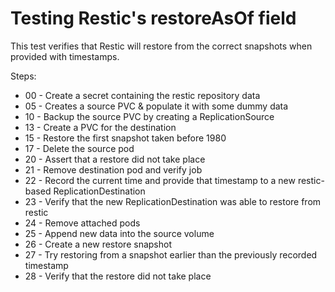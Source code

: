 # Testing Restic's restoreAsOf field

This test verifies that Restic will restore from the correct snapshots when
provided with timestamps.

Steps:

- 00 - Create a secret containing the restic repository data
- 05 - Creates a source PVC & populate it with some dummy data
- 10 - Backup the source PVC by creating a ReplicationSource
- 13 - Create a PVC for the destination
- 15 - Restore the first snapshot taken before 1980
- 17 - Delete the source pod
- 20 - Assert that a restore did not take place
- 21 - Remove destination pod and verify job
- 22 - Record the current time and provide that timestamp to a new restic-based ReplicationDestination
- 23 - Verify that the new ReplicationDestination was able to restore from restic
- 24 - Remove attached pods
- 25 - Append new data into the source volume
- 26 - Create a new restore snapshot
- 27 - Try restoring from a snapshot earlier than the previously recorded timestamp
- 28 - Verify that the restore did not take place

